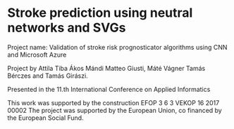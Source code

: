 # Stroke prediction using neutral networks and SVGs

Project name: Validation of stroke risk prognosticator algorithms using CNN and Microsoft Azure

Project by Attila Tiba Ákos Mándi Matteo Giusti, Máté Vágner Tamás Bérczes and Tamás Girászi.

Presented in the 11.th International Conference on Applied Informatics 

This work was supported by the construction EFOP 3 6 3 VEKOP 16 2017 00002 The project was supported by the European Union, co financed by the European Social Fund.
